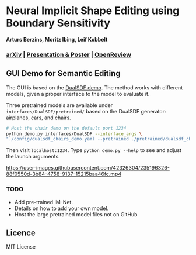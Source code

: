 # Neural Implicit Shape Editing using Boundary Sensitivity
**Arturs Berzins, Moritz Ibing, Leif Kobbelt**
### **[arXiv](https://arxiv.org/abs/2304.12951) | [Presentation & Poster](https://iclr.cc/virtual/2023/poster/11096) | [OpenReview](https://openreview.net/forum?id=CMPIBjmhpo)**

## GUI Demo for Semantic Editing

The GUI is based on the [DualSDF demo](https://github.com/zekunhao1995/DualSDF).
The method works with different models, given a proper interface to the model to evaluate it.

Three pretrained models are available under `interfaces/DualSDF/pretrained/` based on the DualSDF generator: airplanes, cars, and chairs.


```bash
# Host the chair demo on the default port 1234
python demo.py interfaces/DualSDF --interface_args \
"./config/dualsdf_chairs_demo.yaml --pretrained ./pretrained/dualsdf_chairs_demo/epoch_2799.pth"
```
Then visit `localhost:1234`.
Type `python demo.py --help` to see and adjust the launch arguments.

https://user-images.githubusercontent.com/42326304/235196326-88f0550d-3b84-4758-9137-15215baa46fc.mp4

### TODO
- Add pre-trained IM-Net.
- Details on how to add your own model.
- Host the large pretrained model files not on GitHub

## Licence
MIT License
